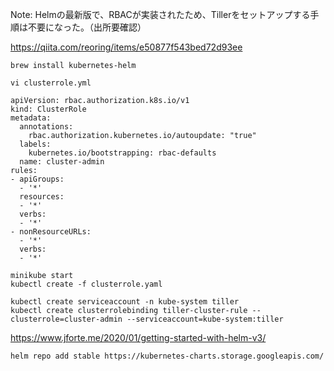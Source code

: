 Note: Helmの最新版で、RBACが実装されたため、Tillerをセットアップする手順は不要になった。（出所要確認）

https://qiita.com/reoring/items/e50877f543bed72d93ee

```
brew install kubernetes-helm
```

```
vi clusterrole.yml
```

```
apiVersion: rbac.authorization.k8s.io/v1
kind: ClusterRole
metadata:
  annotations:
    rbac.authorization.kubernetes.io/autoupdate: "true"
  labels:
    kubernetes.io/bootstrapping: rbac-defaults
  name: cluster-admin
rules:
- apiGroups:
  - '*'
  resources:
  - '*'
  verbs:
  - '*'
- nonResourceURLs:
  - '*'
  verbs:
  - '*'
```

```
minikube start
kubectl create -f clusterrole.yaml
```


```
kubectl create serviceaccount -n kube-system tiller
kubectl create clusterrolebinding tiller-cluster-rule --clusterrole=cluster-admin --serviceaccount=kube-system:tiller
```

https://www.jforte.me/2020/01/getting-started-with-helm-v3/
```
helm repo add stable https://kubernetes-charts.storage.googleapis.com/
```


